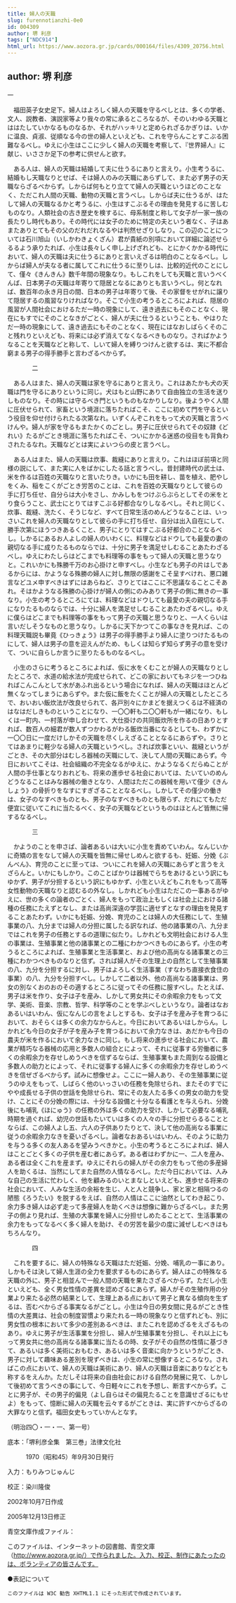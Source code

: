 ```yaml
---
title: 婦人の天職
slug: furennotianzhi-0e0
id: 004309
author: 堺 利彦
tags: ["NDC914"]
html_url: https://www.aozora.gr.jp/cards/000164/files/4309_20756.html
---
```


## author: 堺 利彦

一



　福田英子女史足下。婦人はよろしく婦人の天職を守るべしとは、多くの学者、文人、説教者、演説家等より我々の常に承るところなるが、そのいわゆる天職とははたしていかなるものなるか、それがハッキリと定められざるかぎりは、いかに温良、貞淑、従順なる今の世の婦人といえども、これを守らんことすこぶる困難なるべし。ゆえに小生はここに少しく婦人の天職を考察して、『世界婦人』に献じ、いささか足下の参考に供せんと欲す。

　ある人は、婦人の天職は結婚して夫に仕うるにありと言えり。小生考うるに、結婚もし天職なりとせば、そは婦人のみの天職にあらずして、また必ず男子の天職ならざるべからず。しからば何もとり立てて婦人の天職というほどのことなく、ただこれ人間の天職、動物の天職と言うべし。しからば夫に仕うるが、はたして婦人の天職なるかと考うるに、小生はすこぶるその理由を発見するに苦しむものなり。人類社会の古き歴史を検するに、母系制度と称して女子が一家一族の長たりし時代もあり。その時代には女子のために特定の夫という者なく、子はあまたありとてもその父のだれだれなるやは判然せざりしなり。この辺のことについては石川旭山（いしかわきょくざん）君が貴紙の別項において詳細に論述せらるるよう承りたれば、小生は長々しく申し上げざれども、とにかくかかる時代において、婦人の天職は夫に仕うるにありと言いえざるは明白のことなるべし。しからば婦人が夫なる者に属してこれに仕うるに至りしは、比較的近代のことにして、僅々《きんきん》数千年間の現象なり。もしこれをしても天職と言いうべくんば、日本男子の天職は年寄りて隠居となるにありとも言いうべし。何となれば、数百年の永き月日の間、日本の男子は年寄りて後、その家督をせがれに譲りて隠居するの風習なりければなり。そこで小生の考うるところによれば、隠居の風習が人間社会におけるただ一時の現象にして、遠き過去にもそのことなく、現在にもすでにそのことなきがごとく、婦人が夫に仕うるということも、やはりただ一時の現象にして、遠き過去にもそのことなく、現在にはなおしばらくそのこと残れりといえども、将来には必ず消えてなくなるべきものなり。さればかようなることを天職などと称して、しいて婦人を縛りつけんと欲するは、実に不都合窮まる男子の得手勝手と言わざるべからず。



　　　　二



　ある人はまた、婦人の天職は家を守るにありと言えり。これはあたかも犬の天職は門を守るにありというに同じ。犬はもと山野にありて自由独立の生活を送りしものなり。その時には守るべき門というものもなかりしなり。後ようやく人間に圧伏せられて、家畜という境涯に落ちたればこそ、ここに初めて門を守るという役目を仰せ付けられたる次第なれ。いずくんぞこれをもって犬の天職と言うべけんや。婦人が家を守るもまたかくのごとし。男子に圧伏せられてその奴隷《どれい》たるがごとき境涯に落ちたればこそ、ついにかかる迷惑の役目をも背負わされたるなれ。天職などとは実によいつらの皮と言うべし。

　ある人はまた、婦人の天職は炊事、裁縫にありと言えり。これはほぼ前項と同様の説にして、また実に人をばかにしたる話と言うべし。昔封建時代の武士は、米を作るは百姓の天職なりと言いたりき。いかにも田を耕し、苗を植え、肥やしをくみ、稲をこくがごとき労苦のことは、これを百姓の天職なりとして彼らの手に打ち任せ、自分らは大小をさし、かみしもをつけぶらぶらとしてその米をとり食らうこと、武士にとりてはすこぶる好都合なりしなるべし。それと同じく、炊事、裁縫、洗たく、そうじなど、すべて日常生活のめんどうなることは、いっさいこれを婦人の天職なりとして彼らの手に打ち任せ、自分は出入自在にして、勝手次第にほうつきあるくこと、男子にとりてはすこぶる好都合のことなるべし。しかるにあるお人よしの婦人のいわくに、料理などはドウしても最愛の妻の親切なる手に成りたるものならでは、十分に男子を満足せしむることあたわざるべし。ゆえにわたしらはどこまでも料理等の事をもって婦人の天職と思うなりと。これいかにも殊勝千万のお心掛けと申すべし。小生なども男子の片はしであるからには、かようなる殊勝の婦人に対し無限の感謝をこそ呈すべけれ、悪口雑言などユメ申すべきはずにはあらねど、さりとてはここに不思議なることこそあれ。そはかようなる殊勝の心掛けが婦人の側にのみありて男子の側に無きの一事なり。小生の考うるところにては、料理などはドウしても最愛の夫の親切なる手になりたるものならでは、十分に婦人を満足せしむることあたわざるべし。ゆえに僕らはどこまでも料理等の事をもって男子の天職と思うなりと、一人くらいは言いだしそうなものと思うなり。しかるに天下かつてこの事なきを見れば、この料理天職説も畢竟《ひっきょう》は男子の得手勝手より婦人に塗りつけたるものにして、婦人は男子の意を迎えんがため、もしくは知らず知らず男子の意を受けて、ついに自らしか言うに至りたるものなるべし。

　小生のさらに考うるところによれば、仮に水をくむことが婦人の天職なりとしたところで、水道の給水法が完成せられて、どこの家においてもネジを一つひねればこんこんとして水があふれ出るという場合になれば、婦人の天職はほとんど無くなってしまうにあらずや。また仮に飯をたくことが婦人の天職としたところで、おいおい飯炊法が改良せられて、各戸別々にかまどを据えつくるは不経済のはなはだしきものということになり、一〇〇軒も二〇〇軒もが一緒になり、もしくは一町内、一村落が申し合わせて、大仕掛けの共同飯炊所を作るの日ありとすれば、数百人の細君が数人ずつかわるがわる飯炊当番になるとしても、わずかに一〇〇日に一度だけしかその天職を尽くしえざることとなるにあらずや。さりとてはあまりに軽少なる婦人の天職というべし。されば炊事といい、裁縫というがごとき、その大部分はむしろ器械の天職にして、決して人間の天職にあらず。今日においてこそは、社会組織の不完全なるがゆえに、かようなるくだらぬことが人間の手仕事となりおれども、将来の進歩せる社会においては、たいていのめんどうなることはみな器械の働きとなり、人間はただこの器械を用いて僅少《きんしょう》の骨折りをなすにすぎざることとなるべし。しかしてその僅少の働きは、女子のなすべきものとも、男子のなすべきものとも限らず、だれにてもただ便宜に従いてこれに当たるべく、女子の天職などというものはほとんど皆無に帰するなるべし。



　　　　三



　かようのことを申さば、論者あるいは大いに小生を責めていわん。なんじいかに奇矯の言をなして婦人の天職を皆無に帰せしめんと欲するも、妊娠、分娩《ぶんべん》、育児のことに至っては、ついにこれを婦人の天職にあらずと言うをえざらんと。いかにもしかり。このことばかりは器械でらちをあけるという訳にもゆかず、男子が分担するという訳にもゆかず、小生といえどもこれをもって高等女性動物の天職なりと認むるの外なし。しかれども小生はただこの一事あるがゆえに、世の多くの論者のごとく、婦人をもって政治上もしくは社会上における諸種の任務にたえずとなし、または高尚深遠の学芸に適せずとなすの理由を発見することあたわず。いかにも妊娠、分娩、育児のことは婦人の大任務にして、生殖事業の八、九分までは婦人の分担に属したる訳なれば、他の諸事業の八、九分まではこれを男子の任務とするの道理に似たり。しかれども文明社会における人生の事業は、生殖事業と他の諸事業との二種にわかつべきものにあらず。小生の考うるところによれば、生殖事業と生活事業と、および他の高尚なる諸事業との三種にわかつべきものなりと信ず。されば婦人がその生理上の自然として生殖事業の八、九分を分担するに対し、男子はよろしく生活事業（すなわち直接衣食住の事業）の八、九分を分担すべし。しかして二者以外、他の高尚なる諸事業は、男女の別なくおのおのその適するところに従ってその任務に服すべし。たとえば、男子は米を作り、女子は子を産み、しかして男女共にその余暇余力をもって文学、美術、音楽、宗教、哲学、科学等のことを学ぶべしというなり。論者はなおあるいはいわん、仮になんじの言をよしとするも、女子は子を産み子を育つるにおいて、おそらくは多くの余力なからんと。今日においてあるいはしからん。しかれども今日の女子が子を産み子を育つるにおいて余力なきは、あだかも今日の農夫が米を作るにおいて余力なきに同じ。もし将来の進歩せる社会において、農業が精巧なる器械の応用と多数人の組合とによって、それに従事する労働者に多くの余暇余力を存せしめうべきを信ずるならば、生殖事業もまた周到なる設備と多数人の助力とによって、それに従事する婦人に多くの余暇余力を存せしめうべきを信ぜざるべからず。試みに想像せよ。ここに一婦人あり、その生殖事業に従うのゆえをもって、しばらく他のいっさいの任務を免除せられ、またそのすでにやや成長せる子供の世話を免除せられ、常にその友人たる多くの男女の助力を受け、ことにその分娩の際には、十分なる設備と十分なる看護とを与えられ、分娩後にも哺乳《ほにゅう》の任務の外は多くの助力を受け、しかして必要なる哺乳時期を過ぐれば、幼児の世話もたいていは多くの人々の手に分担せらるることとならば、この婦人よし五、六人の子供ありたりとて、決して他の高尚なる事業に従うの余暇余力なきを憂いざるべし。論者なおあるいはいわん、そのように助力を与うる多くの友人あるを望みうべきかと。小生の考うるところによれば、婦人はことごとく多くの子供を産む者にあらず。ある者はわずかに一、二人を産み、ある者は全くこれを産まず。ゆえにそれらの婦人がその余力をもって他の多産婦人を助くるは、当然にしてまた自然の人情なるべし。ただ今日においては、人みな自己の生活に忙わしく、他を顧みるのいとまなしといえども、進歩せる将来の社会において、人みな生活の余裕を生じ、人と人と競争し、家と家と相隔つるの陋態《ろうたい》を脱するをえば、自然の人情はここに油然としてわき起こり、余力多き婦人は必ず走って多産婦人を助くべきは想像に難からざるべし。また男子の側より見れば、生殖の大事業を婦人に分担せしめたることとて、生活事業の余力をもってなるべく多く婦人を助け、その労苦を最少の度に減ぜしむべきはもちろんなり。



　　　　四



　これを要するに、婦人の特殊なる天職はただ妊娠、分娩、哺乳の一事にあり。しかもそは決して婦人生涯の全力を要求するものにあらず。婦人はこの特殊なる天職の外に、男子と相並んで一般人間の天職を果たさざるべからず。ただし小生といえども、全く男女性情の差異を認めざるにあらず。婦人がその生殖作用の分業より来たる必然の結果として、生理上ある点において男子と異なる傾向を生ずるは、否むべからざる事実なるがごとし。小生は今日の男女間に見るがごとき性情の大差異は、社会の制度習慣より来たれる一時の現象なりと信ずれども、別に男女性の根本において多少の差別あるべきは、またこれを認めざるをえざるものあり。ゆえに男子が生活事業を分担し、婦人が生殖事業を分担し、それ以上にもって男女共に他の高尚なる諸事業に当たるの時、女子がその自然の性情に基づきて、あるいは多く美術におもむき、あるいは多く音楽に向かうというがごとき、男子に対して趣味ある差別を現ずべきは、小生の常に想像するところなり。さればこの点において、婦人の天職は美術にあり、婦人の天職は音楽にありなどとも称するをえんか。ただしそは将来の自由社会における自然の発展に見て、しかして後初めて言うべきの事にして、今日軽々にこれを予想し、断言すべからず。ことに男子が、その男子的偏見（よし自らはその偏見たることを意識せざるにもせよ）をもって、憶断に婦人の天職を云々するがごときは、実に許すべからざるの大罪なりと信ず。福田女史もっていかんとなす。

（明治四〇・一・一、第一号）













底本：「堺利彦全集　第三巻」法律文化社


　　　1970（昭和45）年9月30日発行

入力：もりみつじゅんじ

校正：染川隆俊

2002年10月7日作成

2005年12月13日修正

青空文庫作成ファイル：

このファイルは、インターネットの図書館、青空文庫（http://www.aozora.gr.jp/）で作られました。入力、校正、制作にあたったのは、ボランティアの皆さんです。









●表記について


	このファイルは W3C 勧告 XHTML1.1 にそった形式で作成されています。